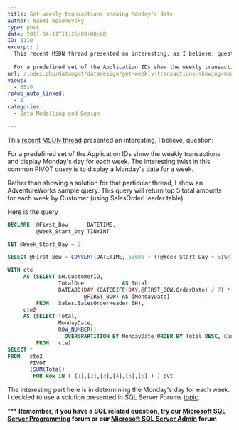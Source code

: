 ```yaml
---
title: Get weekly transactions showing Monday's date
author: Naomi Nosonovsky
type: post
date: 2011-04-11T11:25:00+00:00
ID: 1110
excerpt: |
  This recent MSDN thread presented an interesting, as I believe, question:
  
  For a predefined set of the Application IDs show the weekly transactions and display Monday's day for each week. The interesting twist in this common PIVOT query is to display&hellip;
url: /index.php/datamgmt/datadesign/get-weekly-transactions-showing-monday/
views:
  - 6510
rp4wp_auto_linked:
  - 1
categories:
  - Data Modelling and Design

---
```

This [recent MSDN thread][1] presented an interesting, I believe, question:

For a predefined set of the Application IDs show the weekly transactions and display Monday's day for each week. The interesting twist in this common PIVOT query is to display a Monday's date for a week.

Rather than showing a solution for that particular thread, I show an AdventureWorks sample query. This query will return top 5 total amounts for each week by Customer (using SalesOrderHeader table).

Here is the query 

```sql
DECLARE  @First_Bow      DATETIME, 
         @Week_Start_Day TINYINT 

SET @Week_Start_Day = 2 

SELECT @First_Bow = CONVERT(DATETIME,-53690 + ((@Week_Start_Day + 5)%7))

WITH cte 
     AS (SELECT SH.CustomerID, 
                TotalDue            AS Total, 
                DATEADD(DAY,(DATEDIFF(DAY,@FIRST_BOW,OrderDate) / 7) * 7, 
                        @FIRST_BOW) AS [MondayDate] 
         FROM   Sales.SalesOrderHeader SH), 
     cte2 
     AS (SELECT Total, 
                MondayDate, 
                ROW_NUMBER() 
                  OVER(PARTITION BY MondayDate ORDER BY Total DESC, CustomerID) AS Row 
         FROM   cte) 
SELECT * 
FROM   cte2 
       PIVOT 
       (SUM(Total) 
        FOR Row IN ( [1],[2],[3],[4],[5],[6] ) ) pvt
```
The interesting part here is in determining the Monday's day for each week. I decided to use a solution presented in SQL Server Forums [topic][2].

\*** **Remember, if you have a SQL related question, try our [Microsoft SQL Server Programming][3] forum or our [Microsoft SQL Server Admin][4] forum**<ins></ins>

 [1]: http://social.msdn.microsoft.com/Forums/en-US/transactsql/thread/5442bbd7-ef89-47f8-8ba9-eef04b6b5fe4/#aa2f0695-501b-43b2-a559-290f6c50b0c7
 [2]: http://www.sqlteam.com/forums/topic.asp?TOPIC_ID=47307
 [3]: http://forum.ltd.local/viewforum.php?f=17
 [4]: http://forum.ltd.local/viewforum.php?f=22